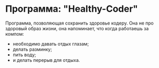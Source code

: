 # Программа: "Healthy-Coder"
 Программа, позволяющая сохранить здоровье кодеру.
 Она не про здоровый образ жизни, она напоминает,
 что когда работаешь за компом:
 - необходимо давать отдых глазам;
 - делать разминку;
 - пить воду;
 - и делать перерыв для отдыха.
